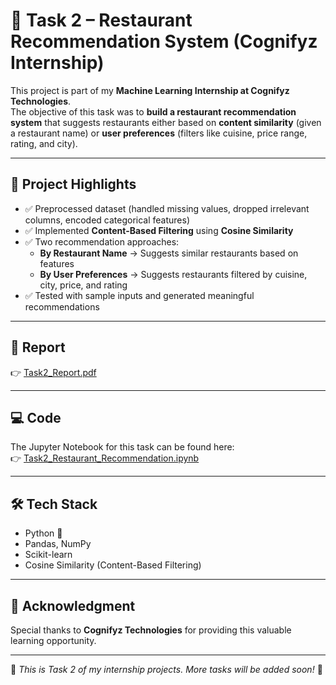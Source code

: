 # 🍴 Task 2 – Restaurant Recommendation System (Cognifyz Internship)

This project is part of my **Machine Learning Internship at Cognifyz Technologies**.  
The objective of this task was to **build a restaurant recommendation system** that suggests restaurants either based on **content similarity** (given a restaurant name) or **user preferences** (filters like cuisine, price range, rating, and city).

---

## 📌 Project Highlights
- ✅ Preprocessed dataset (handled missing values, dropped irrelevant columns, encoded categorical features)  
- ✅ Implemented **Content-Based Filtering** using **Cosine Similarity**  
- ✅ Two recommendation approaches:  
  - **By Restaurant Name** → Suggests similar restaurants based on features  
  - **By User Preferences** → Suggests restaurants filtered by cuisine, city, price, and rating  
- ✅ Tested with sample inputs and generated meaningful recommendations  

---

## 📄 Report
👉 [Task2_Report.pdf]([Task2_Restaurant_Recommendation/Task2_Report.pdf](https://github.com/imadi19/Cognifyz-Internship-Projects/blob/6f2cfb3d752012301933883537e1fe16bbebcdf9/Task%202/Task2_Report.pdf))

---

## 💻 Code
The Jupyter Notebook for this task can be found here:  
👉 [Task2_Restaurant_Recommendation.ipynb](Task2_Restaurant_Recommendation/Task2_Restaurant_Recommendation.ipynb)

---

## 🛠️ Tech Stack
- Python 🐍  
- Pandas, NumPy  
- Scikit-learn  
- Cosine Similarity (Content-Based Filtering)

---

## 🙏 Acknowledgment
Special thanks to **Cognifyz Technologies** for providing this valuable learning opportunity.  

---

🔖 *This is Task 2 of my internship projects. More tasks will be added soon!* 🚀
